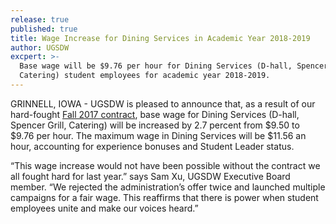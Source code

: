 ```yaml
---
release: true
published: true
title: Wage Increase for Dining Services in Academic Year 2018-2019
author: UGSDW
excpert: >-
  Base wage will be $9.76 per hour for Dining Services (D-hall, Spencer Grill, 
  Catering) student employees for academic year 2018-2019.
---
```

GRINNELL, IOWA - UGSDW is pleased to announce that, as a result of our hard-fought [Fall 2017 contract](https://www.ugsdw.org/members/contract/ "UGSDW 2017-2019 Contract"), base wage for Dining Services (D-hall, Spencer Grill, Catering) will be increased by 2.7 percent from $9.50 to $9.76 per hour. The maximum wage in Dining Services will be $11.56 an hour, accounting for experience bonuses and Student Leader status.

“This wage increase would not have been possible without the contract we all fought hard for last year.” says Sam Xu, UGSDW Executive Board member. “We rejected the administration’s offer twice and launched multiple campaigns for a fair wage. This reaffirms that there is power when student employees unite and make our voices heard.”
